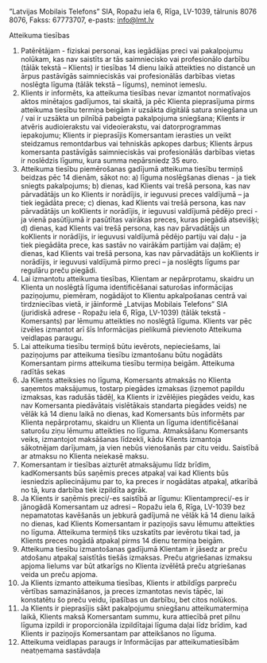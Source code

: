 ”Latvijas Mobilais Telefons” SIA, Ropažu iela 6, Rīga, LV-1039, tālrunis 8076 8076, Fakss: 67773707, e-pasts: info@lmt.lv 
 
Atteikuma tiesības 
1.	Patērētājam - fiziskai personai, kas iegādājas preci vai pakalpojumu nolūkam, kas nav saistīts ar tās saimniecisko vai profesionālo darbību (tālāk tekstā – Klients) ir tiesības 14 dienu laikā atteikties no distancē un ārpus pastāvīgās saimnieciskās vai profesionālās darbības vietas noslēgta līguma (tālāk tekstā – līgums), neminot iemeslu.
2.	Klients ir informēts, ka atteikuma tiesības nevar izmantot normatīvajos aktos minētajos gadījumos, tai skaitā, ja pēc Klienta pieprasījuma pirms atteikuma tiesību termiņa beigām ir uzsākta digitālā satura sniegšana un / vai ir uzsākta un pilnībā pabeigta pakalpojuma sniegšana; Klients ir atvēris audioierakstu vai videoierakstu, vai datorprogrammas iepakojumu; Klients ir pieprasījis Komersantam ierasties un veikt steidzamus remontdarbus vai tehniskās apkopes darbus; Klients ārpus komersanta pastāvīgās saimnieciskās vai profesionālās darbības vietas ir noslēdzis līgumu, kura summa nepārsniedz 35 euro.
3.	Atteikuma tiesību piemērošanas gadījumā atteikuma tiesību termiņš beidzas pēc 14 dienām, sākot no:
a)	līguma noslēgšanas dienas - ja tiek sniegts pakalpojums;
b)	dienas, kad Klients vai trešā persona, kas nav pārvadātājs un ko
Klients ir norādījis, ir ieguvusi preces valdījumā – ja tiek iegādāta prece;
c)	dienas, kad Klients vai trešā persona, kas nav pārvadātājs un koKlients ir norādījis, ir ieguvusi valdījumā pēdējo preci - ja vienā pasūtījumā ir pasūtītas vairākas preces, kuras piegādā atsevišķi; 
d)	dienas, kad Klients vai trešā persona, kas nav pārvadātājs un koKlients ir norādījis, ir ieguvusi valdījumā pēdējo partiju vai daļu - ja tiek piegādāta prece, kas sastāv no vairākām partijām vai daļām; 
e)	dienas, kad Klients vai trešā persona, kas nav pārvadātājs un koKlients ir norādījis, ir ieguvusi valdījumā pirmo preci – ja noslēgts līgums par regulāru preču piegādi.
4.	Lai izmantotu atteikuma tiesības, Klientam ar nepārprotamu, skaidru un Klienta un noslēgtā līguma identificēšanai saturošas informācijas paziņojumu, piemēram, nogādājot to Klientu apkalpošanas centrā vai tirdzniecības vietā, ir jāinformē „Latvijas Mobilais Telefons” SIA (juridiskā adrese - Ropažu iela 6, Rīga, LV-1039) (tālāk tekstā - Komersants) par lēmumu atteikties no noslēgtā līguma. Klients var pēc izvēles izmantot arī šīs Informācijas pielikumā pievienoto Atteikuma veidlapas paraugu.
5.	Lai atteikuma tiesību termiņš būtu ievērots, nepieciešams, lai paziņojums par atteikuma tiesību izmantošanu būtu nogādāts Komersantam pirms atteikuma tiesību termiņa beigām.
 Atteikuma radītās sekas  
6.	Ja Klients atteiksies no līguma, Komersants atmaksās no Klienta saņemtos maksājumus, tostarp piegādes izmaksas (izņemot papildu izmaksas, kas radušās tādēļ, ka Klients ir izvēlējies piegādes veidu, kas nav Komersanta piedāvātais vislētākais standarta piegādes veids) ne vēlāk kā 14 dienu laikā no dienas, kad Komersants būs informēts par Klienta nepārprotamu, skaidru un Klienta un līguma identificēšanai saturošu ziņu lēmumu atteikties no līguma. Atmaksāšanu Komersants veiks, izmantojot maksāšanas līdzekli, kādu Klients izmantoja sākotnējam darījumam, ja vien nebūs vienošanās par citu veidu. Saistībā ar atmaksu no Klienta neiekasē maksu.
7.	Komersantam ir tiesības aizturēt atmaksājumu līdz brīdim, kadKomersants būs saņēmis preces atpakaļ vai kad Klients būs iesniedzis apliecinājumu par to, ka preces ir nogādātas atpakaļ, atkarībā no tā, kura darbība tiek izpildīta agrāk.
8.	Ja Klients ir saņēmis preci/-es saistībā ar līgumu: Klientampreci/-es ir jānogādā Komersantam uz adresi – Ropažu iela 6, Rīga, LV-1039 bez nepamatotas kavēšanās un jebkurā gadījumā ne vēlāk kā 14 dienu laikā no dienas, kad Klients Komersantam ir paziņojis savu lēmumu atteikties no līguma. Atteikuma termiņš tiks uzskatīts par ievērotu tikai tad, ja Klients preces nogādā atpakaļ pirms 14 dienu termiņa beigām.
9.	Atteikuma tiesību izmantošanas gadījumā Klientam ir jāsedz ar preču atdošanu atpakaļ saistītās tiešās izmaksas. Preču atgriešanas izmaksu apjoma lielums var būt atkarīgs no Klienta izvēlētā preču atgriešanas veida un preču apjoma.
10.	Ja Klients izmanto atteikuma tiesības, Klients ir atbildīgs parpreču vērtības samazināšanos, ja preces izmantotas nevis tāpēc, lai konstatētu šo preču veidu, īpašības un darbību, bet citos nolūkos.
11.	Ja Klients ir pieprasījis sākt pakalpojumu sniegšanu atteikumatermiņa laikā, Klients maksā Komersantam summu, kura attiecībā pret pilnu līguma izpildi ir proporcionāla izpildītajai līguma daļai līdz brīdim, kad Klients ir paziņojis Komersantam par atteikšanos no līguma.
12.	Atteikuma veidlapas paraugs ir Informācijas par atteikumatiesībām neatņemama sastāvdaļa
 
 

